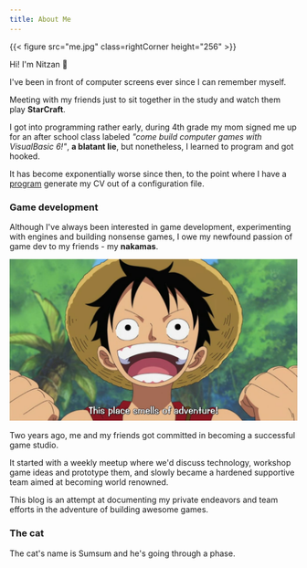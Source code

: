 ```yaml
---
title: About Me
---
```


{{< figure src="me.jpg" class=rightCorner height="256" >}}

Hi! I'm Nitzan :wave:

I've been in front of computer screens ever since I can remember myself.

Meeting with my friends just to sit together in the study and watch them play
**StarCraft**.

I got into programming rather early, during 4th grade my mom signed me up for an
after school class labeled *"come build computer games with VisualBasic 6!"*, **a
blatant lie**, but nonetheless, I learned to program and got hooked.

It has become exponentially worse since then, to the point where I have a
[program](https://github.com/mastern2k3/html-resume) generate my CV out of a
configuration file.


### Game development

Although I've always been interested in game development, experimenting with
engines and building nonsense games, I owe my newfound passion of game dev to my
friends - my **nakamas**.

![An adventure](luffy_adventure.jpg)

Two years ago, me and my friends got committed in becoming a successful game
studio.

It started with a weekly meetup where we'd discuss technology, workshop game
ideas and prototype them, and slowly became a hardened supportive team aimed at
becoming world renowned.

This blog is an attempt at documenting my private endeavors and team efforts in
the adventure of building awesome games.


### The cat

The cat's name is Sumsum and he's going through a phase.
